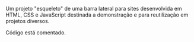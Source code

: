 
Um projeto "esqueleto" de uma barra lateral para sites desenvolvida em HTML, CSS e JavaScript destinada a demonstração e para reutilização em projetos diversos.

Código está comentado.
